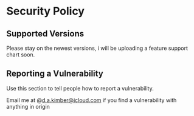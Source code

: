 # Security Policy

## Supported Versions

Please stay on the newest versions, i will be uploading a feature support chart soon.

## Reporting a Vulnerability

Use this section to tell people how to report a vulnerability.

Email me at @d.a.kimber@icloud.com if you find a vulnerability with anything in origin
